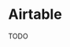 # Airtable

<!--
https://github.com/apitable/apitable
https://github.com/nocodb/nocodb
https://gitlab.com/baserow/baserow
-->

TODO

